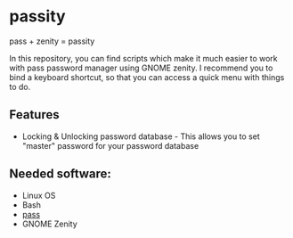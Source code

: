 passity
=======

pass + zenity = passity

In this repository, you can find scripts which make it much easier to work with pass password manager using GNOME zenity.
I recommend you to bind a keyboard shortcut, so that you can access a quick menu with things to do.

## Features

+ Locking & Unlocking password database - This allows you to set "master" password for your password database


## Needed software:

+ Linux OS
+ Bash
+ [pass](http://www.zx2c4.com/projects/password-store/)
+ GNOME Zenity

